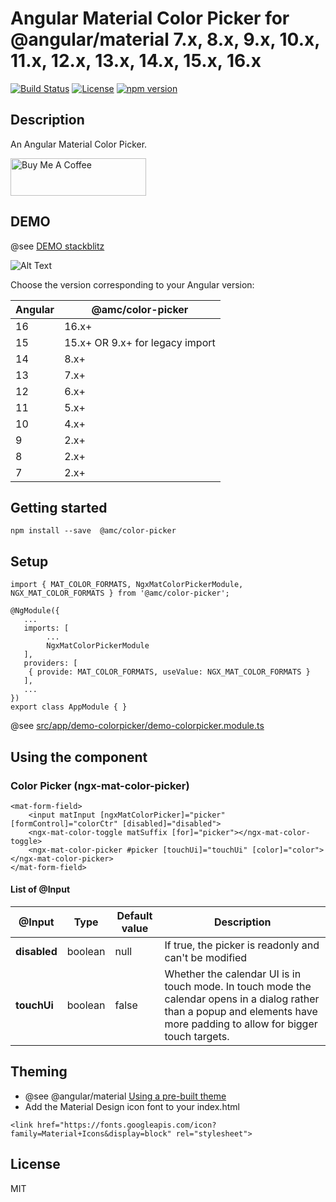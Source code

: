 # Angular Material Color Picker for @angular/material 7.x, 8.x, 9.x, 10.x, 11.x, 12.x, 13.x, 14.x, 15.x, 16.x

[![Build Status](https://travis-ci.com/h2qutc/angular-material-components.svg?branch=master)](https://travis-ci.com/h2qutc/angular-material-components)
[![License](https://img.shields.io/npm/l/angular-material-components.svg)](https://www.npmjs.com/package/angular-material-components)
[![npm version](https://badge.fury.io/js/%40angular-material-components%2Fcolor-picker.svg)](https://www.npmjs.com/package/@amc/color-picker)

## Description

An Angular Material Color Picker.

<a href="https://www.buymeacoffee.com/h2qutc" target="_blank"><img src="https://cdn.buymeacoffee.com/buttons/v2/default-yellow.png" alt="Buy Me A Coffee" style="height: 60px !important;width: 217px !important;" ></a>

## DEMO

@see [DEMO stackblitz](https://stackblitz.com/edit/demo-ngx-mat-color-picker)

![Alt Text](demo_color_picker.png)

Choose the version corresponding to your Angular version:

| Angular | @amc/color-picker               |
| ------- | ------------------------------- |
| 16      | 16.x+                           |
| 15      | 15.x+ OR 9.x+ for legacy import |
| 14      | 8.x+                            |
| 13      | 7.x+                            |
| 12      | 6.x+                            |
| 11      | 5.x+                            |
| 10      | 4.x+                            |
| 9       | 2.x+                            |
| 8       | 2.x+                            |
| 7       | 2.x+                            |

## Getting started

```
npm install --save  @amc/color-picker
```

## Setup

```
import { MAT_COLOR_FORMATS, NgxMatColorPickerModule, NGX_MAT_COLOR_FORMATS } from '@amc/color-picker';

@NgModule({
   ...
   imports: [
        ...
        NgxMatColorPickerModule
   ],
   providers: [
    { provide: MAT_COLOR_FORMATS, useValue: NGX_MAT_COLOR_FORMATS }
   ],
   ...
})
export class AppModule { }
```

@see
[src/app/demo-colorpicker/demo-colorpicker.module.ts](src/app/demo-colorpicker/demo-colorpicker.module.ts)

## Using the component

### Color Picker (ngx-mat-color-picker)

```
<mat-form-field>
    <input matInput [ngxMatColorPicker]="picker" [formControl]="colorCtr" [disabled]="disabled">
    <ngx-mat-color-toggle matSuffix [for]="picker"></ngx-mat-color-toggle>
    <ngx-mat-color-picker #picker [touchUi]="touchUi" [color]="color"></ngx-mat-color-picker>
</mat-form-field>
```

#### List of @Input

| @Input       | Type    | Default value | Description                                                                                                                                                                  |
| ------------ | ------- | ------------- | ---------------------------------------------------------------------------------------------------------------------------------------------------------------------------- |
| **disabled** | boolean | null          | If true, the picker is readonly and can't be modified                                                                                                                        |
| **touchUi**  | boolean | false         | Whether the calendar UI is in touch mode. In touch mode the calendar opens in a dialog rather than a popup and elements have more padding to allow for bigger touch targets. |

## Theming

- @see @angular/material
  [Using a pre-built theme](https://material.angular.io/guide/theming#using-a-pre-built-theme)
- Add the Material Design icon font to your index.html

```
<link href="https://fonts.googleapis.com/icon?family=Material+Icons&display=block" rel="stylesheet">
```

## License

MIT
